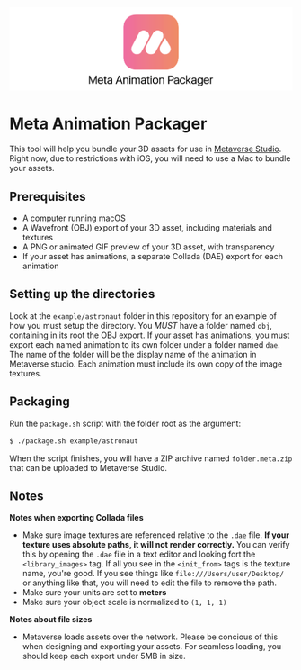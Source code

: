 ![Meta Animation Packager](logo.png?raw=true "Meta Animation Packager")

# Meta Animation Packager

This tool will help you bundle your 3D assets for use in [Metaverse Studio](https://gometa.io). Right now, due to restrictions with iOS, you will need to use a Mac to bundle your assets.

## Prerequisites

- A computer running macOS
- A Wavefront (OBJ) export of your 3D asset, including materials and textures
- A PNG or animated GIF preview of your 3D asset, with transparency
- If your asset has animations, a separate Collada (DAE) export for each animation

## Setting up the directories

Look at the `example/astronaut` folder in this repository for an example of how you must setup the directory. You *MUST* have a folder named `obj`, containing in its root the OBJ export. If your asset has animations, you must export each named animation to its own folder under a folder named `dae`. The name of the folder will be the display name of the animation in Metaverse studio. Each animation must include its own copy of the image textures.

## Packaging

Run the `package.sh` script with the folder root as the argument:

```bash
$ ./package.sh example/astronaut
```

When the script finishes, you will have a ZIP archive named `folder.meta.zip` that can be uploaded to Metaverse Studio.

## Notes

**Notes when exporting Collada files**
- Make sure image textures are referenced relative to the `.dae` file. **If your texture uses absolute paths, it will not render correctly.** You can verify this by opening the `.dae` file in a text editor and looking fort the `<library_images>` tag. If all you see in the `<init_from>` tags is the texture name, you're good. If you see things like `file:///Users/user/Desktop/` or anything like that, you will need to edit the file to remove the path.
- Make sure your units are set to **meters**
- Make sure your object scale is normalized to `(1, 1, 1)`

**Notes about file sizes**
- Metaverse loads assets over the network. Please be concious of this when designing and exporting your assets. For seamless loading, you should keep each export under 5MB in size.